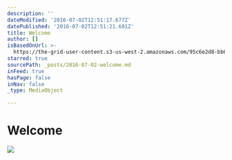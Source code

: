 ```yaml
---
description: ''
dateModified: '2016-07-02T12:51:17.677Z'
datePublished: '2016-07-02T12:51:21.601Z'
title: Welcome
author: []
isBasedOnUrl: >-
  https://the-grid-user-content.s3-us-west-2.amazonaws.com/95c6e2d8-bb6b-46d8-96e6-121a748ec265.jpg
starred: true
sourcePath: _posts/2016-07-02-welcome.md
inFeed: true
hasPage: false
inNav: false
_type: MediaObject

---
```

# Welcome
![](https://the-grid-user-content.s3-us-west-2.amazonaws.com/95c6e2d8-bb6b-46d8-96e6-121a748ec265.jpg)